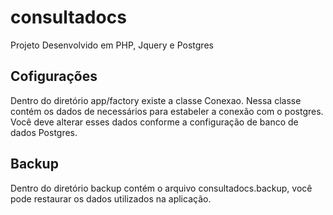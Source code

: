 # consultadocs
Projeto Desenvolvido em PHP, Jquery e Postgres

## Cofigurações
Dentro do diretório app/factory existe a classe Conexao. Nessa classe contém os dados de necessários para estabeler a conexão com o postgres. Você deve alterar esses dados conforme a configuração de banco de dados Postgres.

## Backup
Dentro do diretório backup contém o arquivo consultadocs.backup, você pode restaurar os dados utilizados na aplicação.
